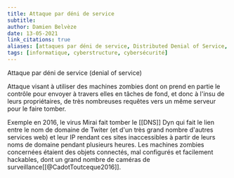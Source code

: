 ```yaml
---
title: Attaque par déni de service
subtitle:
author: Damien Belvèze
date: 13-05-2021
link_citations: true
aliases: [attaques par déni de service, Distributed Denial of Service, DDoS, déni de service, denial of service]
tags: [informatique, cyberstructure, cybersécurité]
---
```


Attaque par déni de service (denial of service)

Attaque visant à utiliser des machines zombies dont on prend en partie le contrôle pour envoyer à travers elles en tâches de fond, et donc à l'insu de leurs propriétaires, de très nombreuses requêtes vers un même serveur pour le faire tomber. 

Exemple en 2016, le virus Mirai fait tomber le [[DNS]] Dyn qui fait le lien entre le nom de domaine de Twiter (et d'un très grand nombre d'autres services web) et leur IP rendant ces sites inaccessibles à partir de leurs noms de domaine pendant plusieurs heures. Les machines zombies concernées étaient des objets connectés, mal configurés et facilement hackables, dont un grand nombre de caméras de surveillance[[@CadotToutceque2016]]. 